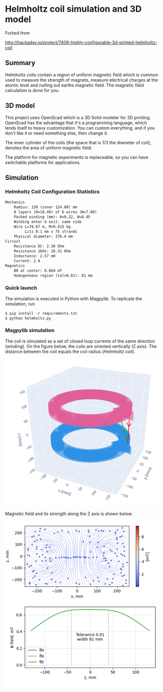 # Helmholtz coil simulation and 3D model

Forked from

http://hackaday.io/project/7409-highly-configurable-3d-printed-helmholtz-coil

## Summary

Helmholtz coils contain a region of uniform magnetic field which is common used to measure the strength of magnets, measure electrical charges at the atomic level and nulling out earths magnetic field. The magnetic field calculation is done for you.


## 3D model

This project uses OpenScad which is a 3D Solid modeler for 3D printing. OpenScad has the advantage that it's a programming language, which lends itself to heavy customization. You can custom everything, and if you don't like it or need something else, then change it.

The inner cylinder of the coils (the space that is 1/3 the diameter of coil), denotes the area of uniform magnetic field.

The platform for magnetic experiments is replaceable, so you can have switchable platforms for applications.


## Simulation

### Helmholtz Coil Configuration Statistics

    Mechanics
        Radius: 130 (inner 124.80) mm
        8 layers (H=10.40) of 6 wires (W=7.80)
        Packed winding (mm): H=9.22, W=8.45
        Winding enter & exit: same side
        Wire L=78.67 m, M=0.415 kg
             Litz 0.1 mm x 75 strands
        Physical diameter: 276.4 mm
    Circuit
        Resistance DC: 2.30 Ohm
        Resistance 1kHz: 16.31 Ohm
        Inductance: 2.57 mH
        Current: 2 A
    Magnetics
        B0 at center: 0.664 mT
        Homogeneous region (tol=0.01): 81 mm


### Quick launch

The simulation is executed in Python with Magpylib. To replicate the simulation, run

```
$ pip install -r requirements.txt
$ python helmholtz.py
```

### Magpylib simulation

The coil is simulated as a set of closed loop currents of the same direction (winding).
On the figure below, the coils are oriented vertically (Z axis). The distance between the coil equals the coil radius (*Helmholtz coil*).

![](screenshots/plotly.png)

Magnetic field and its strength along the Z axis is shown below.

![](screenshots/magnetic_plot.png)